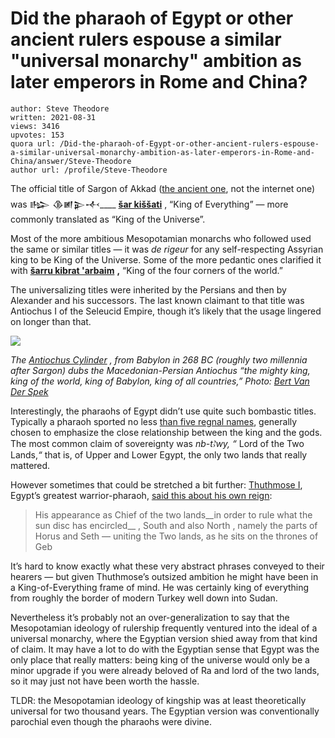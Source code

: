 # Did the pharaoh of Egypt or other ancient rulers espouse a similar "universal monarchy" ambition as later emperors in Rome and China?

	author: Steve Theodore
	written: 2021-08-31
	views: 3416
	upvotes: 153
	quora url: /Did-the-pharaoh-of-Egypt-or-other-ancient-rulers-espouse-a-similar-universal-monarchy-ambition-as-later-emperors-in-Rome-and-China/answer/Steve-Theodore
	author url: /profile/Steve-Theodore


The official title of Sargon of Akkad ([the ancient one](https://en.wikipedia.org/wiki/Sargon_of_Akkad), not the internet one) was 𒈗 𒆠𒅖𒉌𒋾____ __[šar kiššati](https://www.jstor.org/stable/23297238)__ , “King of Everything” — more commonly translated as “King of the Universe”.

Most of the more ambitious Mesopotamian monarchs who followed used the same or similar titles — it was _de rigeur_  for any self-respecting Assyrian king to be King of the Universe. Some of the more pedantic ones clarified it with __[šarru kibrat 'arbaim](https://en.wikipedia.org/wiki/King_of_the_Four_Corners)__ __,__ “King of the four corners of the world.”

The universalizing titles were inherited by the Persians and then by Alexander and his successors. The last known claimant to that title was Antiochus I of the Seleucid Empire, though it’s likely that the usage lingered on longer than that.

![](https://qph.fs.quoracdn.net/main-qimg-8da43e9b434517860be09d84bbe68621-lq)

_The_ _[Antiochus Cylinder](https://www.livius.org/sources/content/mesopotamian-chronicles-content/antiochus-cylinder/)_ _, from Babylon in 268 BC (roughly two millennia after Sargon) dubs the Macedonian-Persian Antiochus “the mighty king, king of the world, king of Babylon, king of all countries,” Photo:_ _[Bert Van Der Spek](https://www.livius.org/pictures/a/tablets/antiochus-cylinder-3/)_ 

Interestingly, the pharaohs of Egypt didn’t use quite such bombastic titles. Typically a pharaoh sported no less [than five regnal names](https://pharaoh.se/titles-and-epithets), generally chosen to emphasize the close relationship between the king and the gods. The most common claim of sovereignty was _nb-tꜢwy, “_ Lord of the Two Lands,_“_ that is, of Upper and Lower Egypt, the only two lands that really mattered.

However sometimes that could be stretched a bit further: [Thuthmose I](https://en.wikipedia.org/wiki/Thutmose_I), Egypt’s greatest warrior-pharaoh, [said this about his own reign](https://en.wikipedia.org/wiki/Tombos_Stela):

> His appearance as Chief of the two lands__in order to rule what the sun disc has encircled__ , South and also North , namely the parts of Horus and Seth — uniting the Two lands, as he sits on the thrones of Geb

It’s hard to know exactly what these very abstract phrases conveyed to their hearers — but given Thuthmose’s outsized ambition he might have been in a King-of-Everything frame of mind. He was certainly king of everything from roughly the border of modern Turkey well down into Sudan.

Nevertheless it’s probably not an over-generalization to say that the Mesopotamian ideology of rulership frequently ventured into the ideal of a universal monarchy, where the Egyptian version shied away from that kind of claim. It may have a lot to do with the Egyptian sense that Egypt was the only place that really matters: being king of the universe would only be a minor upgrade if you were already beloved of Ra and lord of the two lands, so it may just not have been worth the hassle.

TLDR: the Mesopotamian ideology of kingship was at least theoretically universal for two thousand years. The Egyptian version was conventionally parochial even though the pharaohs were divine.

